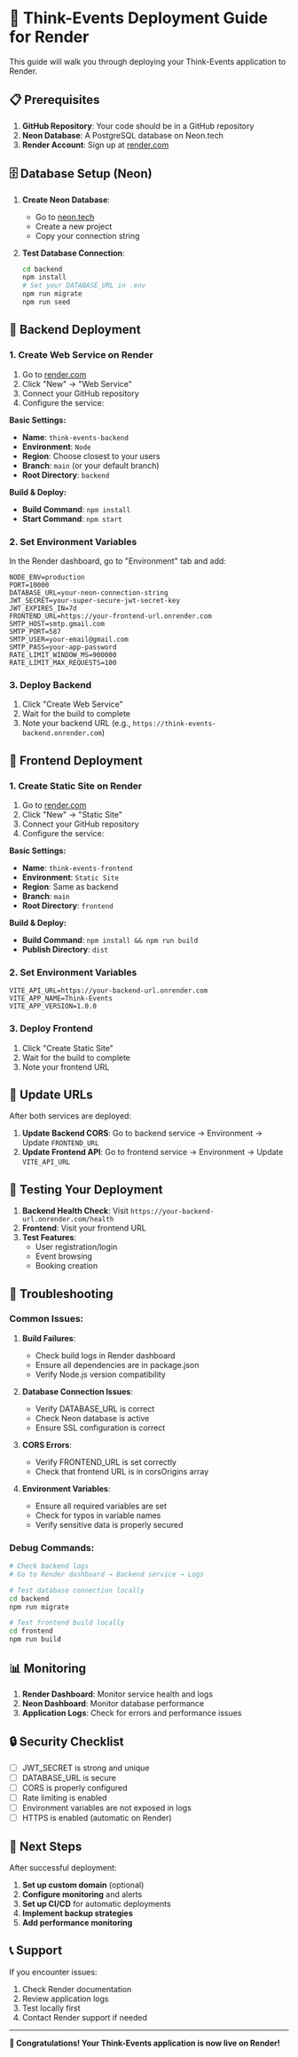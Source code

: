 # 🚀 Think-Events Deployment Guide for Render

This guide will walk you through deploying your Think-Events application to Render.

## 📋 Prerequisites

1. **GitHub Repository**: Your code should be in a GitHub repository
2. **Neon Database**: A PostgreSQL database on Neon.tech
3. **Render Account**: Sign up at [render.com](https://render.com)

## 🗄️ Database Setup (Neon)

1. **Create Neon Database**:
   - Go to [neon.tech](https://neon.tech)
   - Create a new project
   - Copy your connection string

2. **Test Database Connection**:
   ```bash
   cd backend
   npm install
   # Set your DATABASE_URL in .env
   npm run migrate
   npm run seed
   ```

## 🔧 Backend Deployment

### 1. Create Web Service on Render

1. Go to [render.com](https://render.com)
2. Click "New" → "Web Service"
3. Connect your GitHub repository
4. Configure the service:

**Basic Settings:**
- **Name**: `think-events-backend`
- **Environment**: `Node`
- **Region**: Choose closest to your users
- **Branch**: `main` (or your default branch)
- **Root Directory**: `backend`

**Build & Deploy:**
- **Build Command**: `npm install`
- **Start Command**: `npm start`

### 2. Set Environment Variables

In the Render dashboard, go to "Environment" tab and add:

```
NODE_ENV=production
PORT=10000
DATABASE_URL=your-neon-connection-string
JWT_SECRET=your-super-secure-jwt-secret-key
JWT_EXPIRES_IN=7d
FRONTEND_URL=https://your-frontend-url.onrender.com
SMTP_HOST=smtp.gmail.com
SMTP_PORT=587
SMTP_USER=your-email@gmail.com
SMTP_PASS=your-app-password
RATE_LIMIT_WINDOW_MS=900000
RATE_LIMIT_MAX_REQUESTS=100
```

### 3. Deploy Backend

1. Click "Create Web Service"
2. Wait for the build to complete
3. Note your backend URL (e.g., `https://think-events-backend.onrender.com`)

## 🎨 Frontend Deployment

### 1. Create Static Site on Render

1. Go to [render.com](https://render.com)
2. Click "New" → "Static Site"
3. Connect your GitHub repository
4. Configure the service:

**Basic Settings:**
- **Name**: `think-events-frontend`
- **Environment**: `Static Site`
- **Region**: Same as backend
- **Branch**: `main`
- **Root Directory**: `frontend`

**Build & Deploy:**
- **Build Command**: `npm install && npm run build`
- **Publish Directory**: `dist`

### 2. Set Environment Variables

```
VITE_API_URL=https://your-backend-url.onrender.com
VITE_APP_NAME=Think-Events
VITE_APP_VERSION=1.0.0
```

### 3. Deploy Frontend

1. Click "Create Static Site"
2. Wait for the build to complete
3. Note your frontend URL

## 🔄 Update URLs

After both services are deployed:

1. **Update Backend CORS**: Go to backend service → Environment → Update `FRONTEND_URL`
2. **Update Frontend API**: Go to frontend service → Environment → Update `VITE_API_URL`

## 🧪 Testing Your Deployment

1. **Backend Health Check**: Visit `https://your-backend-url.onrender.com/health`
2. **Frontend**: Visit your frontend URL
3. **Test Features**:
   - User registration/login
   - Event browsing
   - Booking creation

## 🔧 Troubleshooting

### Common Issues:

1. **Build Failures**:
   - Check build logs in Render dashboard
   - Ensure all dependencies are in package.json
   - Verify Node.js version compatibility

2. **Database Connection Issues**:
   - Verify DATABASE_URL is correct
   - Check Neon database is active
   - Ensure SSL configuration is correct

3. **CORS Errors**:
   - Verify FRONTEND_URL is set correctly
   - Check that frontend URL is in corsOrigins array

4. **Environment Variables**:
   - Ensure all required variables are set
   - Check for typos in variable names
   - Verify sensitive data is properly secured

### Debug Commands:

```bash
# Check backend logs
# Go to Render dashboard → Backend service → Logs

# Test database connection locally
cd backend
npm run migrate

# Test frontend build locally
cd frontend
npm run build
```

## 📊 Monitoring

1. **Render Dashboard**: Monitor service health and logs
2. **Neon Dashboard**: Monitor database performance
3. **Application Logs**: Check for errors and performance issues

## 🔒 Security Checklist

- [ ] JWT_SECRET is strong and unique
- [ ] DATABASE_URL is secure
- [ ] CORS is properly configured
- [ ] Rate limiting is enabled
- [ ] Environment variables are not exposed in logs
- [ ] HTTPS is enabled (automatic on Render)

## 🚀 Next Steps

After successful deployment:

1. **Set up custom domain** (optional)
2. **Configure monitoring** and alerts
3. **Set up CI/CD** for automatic deployments
4. **Implement backup strategies**
5. **Add performance monitoring**

## 📞 Support

If you encounter issues:

1. Check Render documentation
2. Review application logs
3. Test locally first
4. Contact Render support if needed

---

**🎉 Congratulations! Your Think-Events application is now live on Render!**
